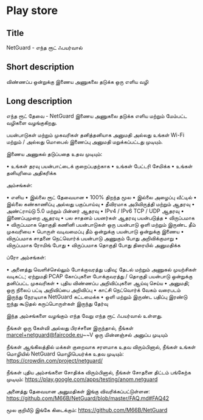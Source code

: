 Play store
==========

Title
-----
NetGuard - எந்த ரூட் ஃபயர்வால்


Short description
-----------------
விண்ணப்ப ஒன்றுக்கு இணைய அணுகலை தடுக்க ஒரு எளிய வழி


Long description
----------------
எந்த ரூட் தேவை - NetGuard இணைய அணுகலை தடுக்க எளிய மற்றும் மேம்பட்ட வழிகளை வழங்குகிறது.

பயன்பாடுகள் மற்றும் முகவரிகள் தனித்தனியாக அனுமதி அல்லது உங்கள் Wi-Fi மற்றும் / அல்லது மொபைல் இணைப்பு அனுமதி மறுக்கப்பட்டது முடியும்.

இணைய அணுகல் தடுப்பதை உதவ முடியும்:

&bull; உங்கள் தரவு பயன்பாட்டைக் குறைப்பதற்காக
&bull; உங்கள் பேட்டரி சேமிக்க
&bull; உங்கள் தனியுரிமை அதிகரிக்க

அம்சங்கள்:

&bull; எளிய
&bull; இல்லை ரூட் தேவையான
&bull; 100% திறந்த மூல 
&bull; இல்லை அழைப்பு வீட்டில்
&bull; இல்லை கண்காணிப்பு அல்லது பகுப்பாய்வு
&bull; தீவிரமாக அபிவிருத்தி மற்றும் ஆதரவு
&bull; அண்ட்ராய்டு 5.0 மற்றும் பின்னர் ஆதரவு
&bull; IPv4 / IPv6 TCP / UDP ஆதரவு
&bull; இணைப்புமுறை ஆதரவு
&bull; பல சாதனம் பயனர்கள் ஆதரவு பயன்படுத்த
&bull; விருப்பமாக
&bull; விருப்பமாக தொகுதி கணினி பயன்பாடுகள் ஒரு பயன்பாடு ஒளி மற்றும் இருண்ட தீம் முகவரியை
&bull; பொருள் வடிவமைப்பு தீம் ஒன்றுக்கு பயன்பாடு ஒன்றுக்கு இணைய
&bull; விருப்பமாக சாதனை நெட்வொர்க் பயன்பாடு அணுகும் போது அறிவிக்குமாறு 
&bull; விருப்பமாக ரோமிங் போது
&bull; விருப்பமாக தொகுதி போது திரையில் அனுமதிக்க

ப்ரோ அம்சங்கள்:

&bull; அனைத்து வெளிச்செல்லும் போக்குவரத்து பதிவு; தேடல் மற்றும் அணுகல் முயற்சிகள் வடிகட்ட; ஏற்றுமதி PCAP கோப்புகளை போக்குவரத்து / தொகுதி பயன்பாடு ஒன்றுக்கு தனிப்பட்ட முகவரிகள்
&bull; புதிய விண்ணப்ப அறிவிப்புகளை ஆய்வு செய்ய
&bull; அனுமதி; ஒரு நிலைப் பட்டி அறிவிப்பை அறிவிப்பு
&bull; காட்சி நெட்வொர்க் வேகம் வரைபடம் இருந்து நேரடியாக NetGuard கட்டமைக்க
&bull; ஒளி மற்றும் இருண்ட பதிப்பு இரண்டு ஐந்து கூடுதல் கருப்பொருள்கள் இருந்து தேர்வு

இந்த அம்சங்களை வழங்கும் எந்த வேறு எந்த ரூட் ஃபயர்வால் உள்ளது.

நீங்கள் ஒரு கேள்வி அல்லது பிரச்சனை இருந்தால், நீங்கள் marcel+netguard@faircode.eu~~V ஒரு மின்னஞ்சல் அனுப்ப முடியும்

நீங்கள் ஆங்கிலத்தில் மக்கள் குறைவாக சரளமாக உதவ விரும்பினால், நீங்கள் உங்கள் மொழியில் NetGuard மொழிபெயர்க்க உதவ முடியும்: https://crowdin.com/project/netguard/

நீங்கள் புதிய அம்சங்களை சோதிக்க விரும்பினால், நீங்கள் சோதனை திட்டம் பங்கேற்க முடியும்: https://play.google.com/apps/testing/anom.netguard

அனைத்து தேவையான அனுமதிகள் இங்கு விவரிக்கப்பட்டுள்ளன: https://github.com/M66B/NetGuard/blob/master/FAQ.md#FAQ42

மூல குறியீடு இங்கே கிடைக்கும்: https://github.com/M66B/NetGuard
